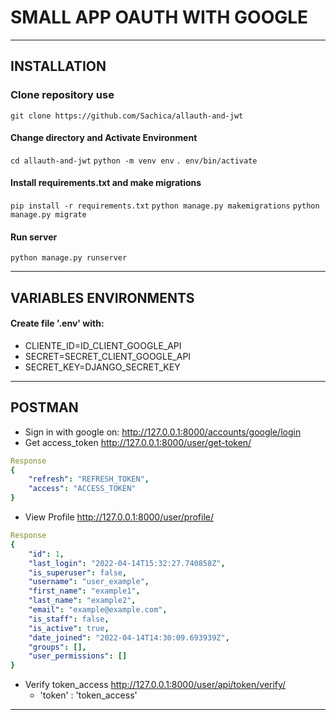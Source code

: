 # SMALL APP OAUTH WITH GOOGLE 
<hr>

## INSTALLATION

### Clone repository use

``git clone https://github.com/Sachica/allauth-and-jwt``

#### Change directory and Activate Environment
``cd allauth-and-jwt``
``python -m venv env``
``. env/bin/activate``

#### Install requirements.txt and make migrations 
``pip install -r requirements.txt``
``python manage.py makemigrations``
``python manage.py migrate``

#### Run server 
``python manage.py runserver``

<hr>

## VARIABLES ENVIRONMENTS 

#### Create file '.env' with:
* CLIENTE_ID=ID_CLIENT_GOOGLE_API
* SECRET=SECRET_CLIENT_GOOGLE_API
* SECRET_KEY=DJANGO_SECRET_KEY 

<hr>

## POSTMAN 
* Sign in with google on: http://127.0.0.1:8000/accounts/google/login
* Get access_token http://127.0.0.1:8000/user/get-token/  

```yaml
Response
{
    "refresh": "REFRESH_TOKEN",
    "access": "ACCESS_TOKEN"
}
```
* View Profile http://127.0.0.1:8000/user/profile/

```yaml 
Response
{
    "id": 1,
    "last_login": "2022-04-14T15:32:27.740858Z",
    "is_superuser": false,
    "username": "user_example",
    "first_name": "example1",
    "last_name": "example2",
    "email": "example@example.com",
    "is_staff": false,
    "is_active": true,
    "date_joined": "2022-04-14T14:30:09.693939Z",
    "groups": [],
    "user_permissions": []
}
```

* Verify token_access http://127.0.0.1:8000/user/api/token/verify/
    *  'token' : 'token_access'

<hr>
